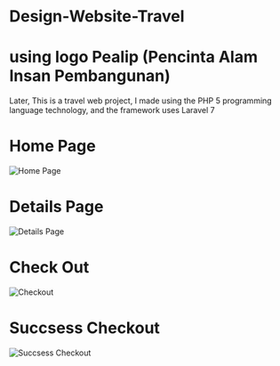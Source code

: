 # Design-Website-Travel

# using logo Pealip (Pencinta Alam Insan Pembangunan)
  Later, This is a travel web project, I made using the PHP 5 programming language technology, and the framework uses Laravel 7
  
# Home Page

![Home Page](https://user-images.githubusercontent.com/60416437/90025939-e6baac80-dce0-11ea-8019-79aa0ac80091.png)

# Details Page

![Details Page](https://user-images.githubusercontent.com/60416437/90026048-07830200-dce1-11ea-9ffe-c0a6c65385e4.png)

# Check Out


![Checkout](https://user-images.githubusercontent.com/60416437/90026151-25e8fd80-dce1-11ea-8f3a-18d521530a90.png)

# Succsess Checkout

![Succsess Checkout](https://user-images.githubusercontent.com/60416437/90026214-38fbcd80-dce1-11ea-800d-c79f2d78cd95.png)

